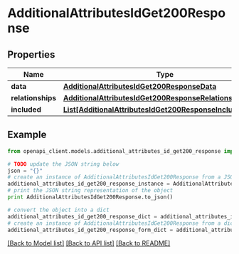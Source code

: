 # AdditionalAttributesIdGet200Response


## Properties
Name | Type | Description | Notes
------------ | ------------- | ------------- | -------------
**data** | [**AdditionalAttributesIdGet200ResponseData**](AdditionalAttributesIdGet200ResponseData.md) |  | [optional] 
**relationships** | [**AdditionalAttributesIdGet200ResponseRelationships**](AdditionalAttributesIdGet200ResponseRelationships.md) |  | [optional] 
**included** | [**List[AdditionalAttributesIdGet200ResponseIncludedInner]**](AdditionalAttributesIdGet200ResponseIncludedInner.md) |  | [optional] 

## Example

```python
from openapi_client.models.additional_attributes_id_get200_response import AdditionalAttributesIdGet200Response

# TODO update the JSON string below
json = "{}"
# create an instance of AdditionalAttributesIdGet200Response from a JSON string
additional_attributes_id_get200_response_instance = AdditionalAttributesIdGet200Response.from_json(json)
# print the JSON string representation of the object
print AdditionalAttributesIdGet200Response.to_json()

# convert the object into a dict
additional_attributes_id_get200_response_dict = additional_attributes_id_get200_response_instance.to_dict()
# create an instance of AdditionalAttributesIdGet200Response from a dict
additional_attributes_id_get200_response_form_dict = additional_attributes_id_get200_response.from_dict(additional_attributes_id_get200_response_dict)
```
[[Back to Model list]](../README.md#documentation-for-models) [[Back to API list]](../README.md#documentation-for-api-endpoints) [[Back to README]](../README.md)


